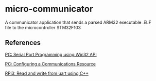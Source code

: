 # micro-communicator
A communicator application that sends a parsed ARM32 executable .ELF file to the microcontroller STM32F103

## References
[PC: Serial Port Programming using Win32 API](https://www.xanthium.in/Serial-Port-Programming-using-Win32-API)

[PC: Configuring a Communications Resource](https://docs.microsoft.com/en-us/windows/win32/devio/configuring-a-communications-resource)

[RPi3: Read and write from uart using C++](https://raspberry-projects.com/pi/programming-in-c/uart-serial-port/using-the-uart)
